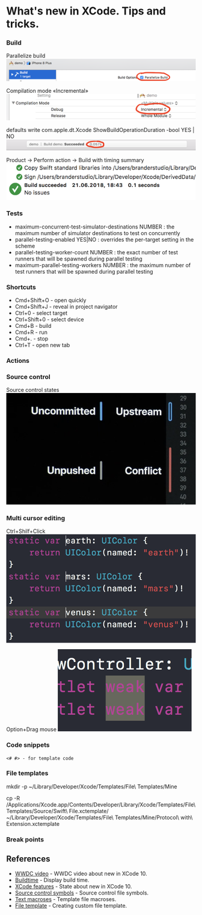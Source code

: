 # What's new in XCode. Tips and tricks.


### Build

Parallelize build 
![alt text](https://github.com/luximetr/demo/blob/develop/sources/parallelize_build.png)

Compilation mode «Incremental»
![alt text](https://github.com/luximetr/demo/blob/develop/sources/compilation_mode_incremental.png)

defaults write com.apple.dt.Xcode ShowBuildOperationDuration -bool YES | NO
![alt text](https://github.com/luximetr/demo/blob/develop/sources/build_time.png)

Product -> Perform action -> Build with timing summary
![alt text](https://github.com/luximetr/demo/blob/develop/sources/timing_summary.png)


### Tests

- maximum-concurrent-test-simulator-destinations NUMBER : the maximum number of simulator destinations to test on concurrently
- parallel-testing-enabled YES|NO : overrides the per-target setting in the scheme
- parallel-testing-worker-count NUMBER : the exact number of test runners that will be spawned during parallel testing
- maximum-parallel-testing-workers NUMBER : the maximum number of test runners that will be spawned during parallel testing

### Shortcuts

* Cmd+Shift+O - open quickly
* Cmd+Shift+J - reveal in project navigator
* Ctrl+0 - select target
* Ctrl+Shift+0 - select device
* Cmd+B - build
* Cmd+R - run
* Cmd+. - stop
* Ctrl+T - open new tab

### Actions

### Source control

Source control states
![alt text](https://github.com/luximetr/demo/blob/develop/sources/source_control_states.png)


### Multi cursor editing

Ctrl+Shilf+Click
![alt text](https://github.com/luximetr/demo/blob/develop/sources/multiple_cursor.png)

Option+Drag mouse
![alt text](https://github.com/luximetr/demo/blob/develop/sources/column_cursor_editing.png)

### Code snippets

```
<# #> - for template code
```

### File templates

mkdir -p ~/Library/Developer/Xcode/Templates/File\ Templates/Mine

cp -R /Applications/Xcode.app/Contents/Developer/Library/Xcode/Templates/File\ Templates/Source/Swift\ File.xctemplate/ ~/Library/Developer/Xcode/Templates/File\ Templates/Mine/Protocol\ with\ Extension.xctemplate


### Break points

## References

* [WWDC video](https://developer.apple.com/videos/play/wwdc2018/102/) - WWDC video about new in XCode 10.
* [Buildtime](https://tonyarnold.com/2016/04/20/xcode-build-duration.html) - Display build time.
* [XCode features](http://shashikantjagtap.net/wwdc18-xcode-10-in-action/) - State about new in XCode 10.
* [Source control symbols](https://stackoverflow.com/questions/7754850/symbols-meaning-aside-class-name-in-xcode) - Source control file symbols.
* [Text macroses](https://help.apple.com/xcode/mac/9.0/index.html?localePath=en.lproj#/dev7fe737ce0) - Template file macroses.
* [File template](https://medium.com/@dasdom/creating-a-smart-xcode-file-template-b5f2d7c8594b) - Creating custom file template.
